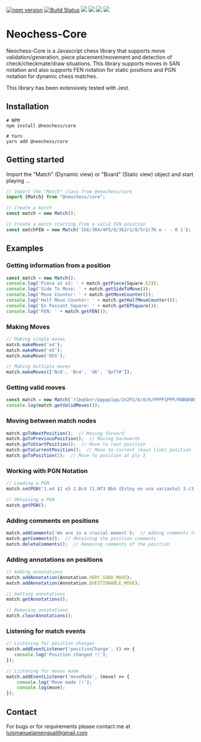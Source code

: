 [![npm version](https://badge.fury.io/js/%40neochess%2Fcore.svg)](https://badge.fury.io/js/%40neochess%2Fcore)
[![Build Status](https://travis-ci.org/luismanuelamengual/Neochess-Core.svg?branch=main)](https://travis-ci.org/luismanuelamengual/Neochess-Core)
![](https://img.shields.io/github/forks/luismanuelamengual/Neochess-Core.svg?style=social&label=Fork)
![](https://img.shields.io/github/stars/luismanuelamengual/Neochess-Core.svg?style=social&label=Star)
![](https://img.shields.io/github/watchers/luismanuelamengual/Neochess-Core.svg?style=social&label=Watch)
![](https://img.shields.io/github/followers/luismanuelamengual.svg?style=social&label=Follow)

# Neochess-Core

Neochess-Core is a Javascript chess library that supports move validation/generation, piece placement/movement and detection of check/checkmate/draw situations. This library supports moves in SAN notation and also supports FEN notation for static positions and PGN notation for dynamic chess matches. 

This library has been extensively tested with Jest.

## Installation

```
# NPM
npm install @neochess/core

# Yarn
yarn add @neochess/core
```

## Getting started

Import the "Match" (Dynamic view) or "Board" (Static view) object and start playing ...

```js
// Import the "Match" class from @neochess/core
import {Match} from "@neochess/core";

// Create a match
const match = new Match();

// Create a match starting from a valid FEN position 
const matchFEN = new Match('1k6/3R4/4P3/8/3b2r1/8/5r2/7K w - - 0 1');
```

## Examples

### Getting information from a position

```js
const match = new Match();
console.log('Piece at e2: ' + match.getPiece(Square.E2));
console.log('Side To Move: ' + match.getSideToMove());
console.log('Move Counter: ' + match.getMoveCounter());
console.log('Half Move Counter: ' + match.getHalfMoveCounter());
console.log('En Passant Square: ' + match.getEPSquare());
console.log('FEN: ' + match.getFEN());
```

### Making Moves
```js
// Making single moves
match.makeMove('e4');
match.makeMove('e5');
match.makeMove('Qh5');

// Making multiple moves
match.makeMoves(['Nc6', 'Bc4', 'd6', 'Qxf7#']);
```

### Getting valid moves

```js
const match = new Match('r1bqkbnr/ppppp1pp/2n2P2/8/8/8/PPPP1PPP/RNBQKBNR b KQkq - 0 3');
console.log(match.getValidMoves());
```

### Moving between match nodes

```js
match.goToNextPosition();  // Moving forward
match.goToPreviousPosition();  // Moving backwards
match.goToStartPosition();  // Move to root position
match.goToCurrentPosition();  // Move to current (main line) position
match.goToPosition(2);  // Move to position at ply 2
```

### Working with PGN Notation

```js
// Loading a PGN
match.setPGN('1.e4 $1 e5 2.Bc4 (2.Nf3 Bb4 {Estoy en una variante} 3.c3) 2...Nc6 3.Qh5 *');

// Obtaining a PGN
match.getPGN();
```

### Adding comments on positions

```js
match.addComments('We are in a crucial moment');  // Adding comments to a position
match.getComments();  // Obtaining the position comments
match.deleteComments();  // Removing comments of the position
```

### Adding annotations on positions

```js
// Adding annotations
match.addAnnotation(Annotation.VERY_GOOD_MOVE);
match.addAnnotation(Annotation.QUESTIONABLE_MOVE);

// Getting annotations
match.getAnnotations();

// Removing annotations
match.clearAnnotations();
```

### Listening for match events

```js
// Listening for position changes
match.addEventListener('positionChange', () => {
   console.log('Position changed !!');
});

// Listening for moves made
match.addEventListener('moveMade', (move) => {
    console.log('Move made !!');
    console.log(move);
});
```

## Contact

For bugs or for requirements please contact me at luismanuelamengual@gmail.com